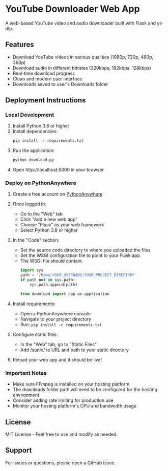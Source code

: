 # YouTube Downloader Web App

A web-based YouTube video and audio downloader built with Flask and yt-dlp.

## Features

- Download YouTube videos in various qualities (1080p, 720p, 480p, 360p)
- Download audio in different bitrates (320kbps, 192kbps, 128kbps)
- Real-time download progress
- Clean and modern user interface
- Downloads saved to user's Downloads folder

## Deployment Instructions

### Local Development
1. Install Python 3.8 or higher
2. Install dependencies:
   ```bash
   pip install -r requirements.txt
   ```
3. Run the application:
   ```bash
   python download.py
   ```
4. Open http://localhost:5000 in your browser

### Deploy on PythonAnywhere

1. Create a free account on [PythonAnywhere](https://www.pythonanywhere.com)

2. Once logged in:
   - Go to the "Web" tab
   - Click "Add a new web app"
   - Choose "Flask" as your web framework
   - Select Python 3.8 or higher

3. In the "Code" section:
   - Set the source code directory to where you uploaded the files
   - Set the WSGI configuration file to point to your Flask app
   - The WSGI file should contain:
     ```python
     import sys
     path = '/home/YOUR_USERNAME/YOUR_PROJECT_DIRECTORY'
     if path not in sys.path:
         sys.path.append(path)
     
     from download import app as application
     ```

4. Install requirements:
   - Open a PythonAnywhere console
   - Navigate to your project directory
   - Run: `pip install -r requirements.txt`

5. Configure static files:
   - In the "Web" tab, go to "Static Files"
   - Add /static/ to URL and path to your static directory

6. Reload your web app and it should be live!

### Important Notes

- Make sure FFmpeg is installed on your hosting platform
- The downloads folder path will need to be configured for the hosting environment
- Consider adding rate limiting for production use
- Monitor your hosting platform's CPU and bandwidth usage

## License

MIT License - Feel free to use and modify as needed.

## Support

For issues or questions, please open a GitHub issue. 